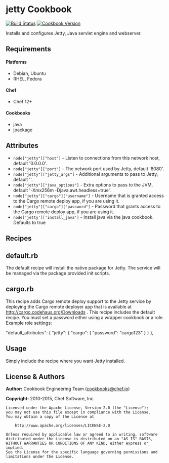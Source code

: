 jetty Cookbook
==============

[![Build Status](https://travis-ci.org/chef-cookbooks/jetty.svg?branch=master)](http://travis-ci.org/chef-cookbooks/jetty)
[![Cookbook Version](https://img.shields.io/cookbook/v/jetty.svg)](https://supermarket.chef.io/cookbooks/jetty)

Installs and configures Jetty, Java servlet engine and webserver.


Requirements
------------
#### Platforms
- Debian, Ubuntu
- RHEL, Fedora

#### Chef
- Chef 12+

#### Cookbooks
- java
- jpackage

Attributes
----------
* `node["jetty"]["host"]` - Listen to connections from this network host, default '0.0.0.0'.
* `node["jetty"]["port"]` - The network port used by Jetty, default '8080'.
* `node["jetty"]["jetty_args"]` - Additional arguments to pass to Jetty, default ''.
* `node["jetty"]["java_options"]` - Extra options to pass to the JVM, default '-Xmx256m -Djava.awt.headless=true'.
* `node["jetty"]["cargo"]["username"]` - Username that is granted access to the Cargo remote deploy app, if you are using it.
* `node["jetty"]["cargo"]["password"]` - Password that grants access to the Cargo remote deploy app, if you are using it.
* `node['jetty']['install_java']` - Install java via the java cookbook. Defaults to true

Recipes
-------

## default.rb

The default recipe will install the native package for Jetty. The service will be managed via the package provided init scripts.

## cargo.rb

This recipe adds Cargo remote deploy support to the Jetty service by deploying the Cargo remote deployer app that is available at http://cargo.codehaus.org/Downloads . This recipe includes the default recipe.
You must set a password either using a wrapper cookbook or a role.  Example role settings:

  "default_attributes": {
    "jetty": {
      "cargo": {
        "password": "cargo123"
      }
    }
  },

Usage
-----

Simply include the recipe where you want Jetty installed.

License & Authors
-----------------

**Author:** Cookbook Engineering Team (<cookbooks@chef.io>)

**Copyright:** 2010-2015, Chef Software, Inc.

```
Licensed under the Apache License, Version 2.0 (the "License");
you may not use this file except in compliance with the License.
You may obtain a copy of the License at

    http://www.apache.org/licenses/LICENSE-2.0

Unless required by applicable law or agreed to in writing, software
distributed under the License is distributed on an "AS IS" BASIS,
WITHOUT WARRANTIES OR CONDITIONS OF ANY KIND, either express or implied.
See the License for the specific language governing permissions and
limitations under the License.
```
